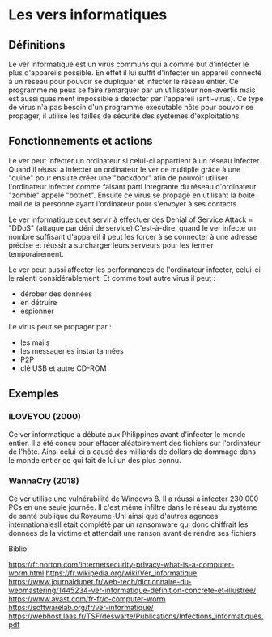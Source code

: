 # Les vers informatiques

## Définitions

Le ver informatique est un virus communs qui a comme but d'infecter le plus d'appareils possible.
En effet il lui suffit d'infecter un appareil connecté à un réseau pour pouvoir se dupliquer et infecter le réseau entier.
Ce programme ne peux se faire remarquer par un utilisateur non-avertis mais est aussi quasiment impossible à detecter par 
l'appareil (anti-virus).
Ce type de virus n'a pas besoin d'un programme executable hôte pour pouvoir se propager, il utilise les failles de sécurité
des systèmes d'exploitations.

## Fonctionnements et actions

Le ver peut infecter un ordinateur si celui-ci appartient à un réseau infecter.
Quand il réussi a infecter un ordinateur le ver ce multiplie grâce à une "quine" pour ensuite créer une "backdoor" afin de
pouvoir utiliser l'ordinateur infecter comme faisant parti intégrante du réseau d'ordinateur "zombie" appelé "botnet".
Ensuite ce virus se propage en utilisant la boite mail de la personne ayant l'ordinateur pour s'envoyer à ses contacts.

Le ver informatique peut servir à effectuer des Denial of Service Attack = "DDoS" (attaque par déni de service).C'est-à-dire, quand le ver infecte un nombre suffisant d'appareil il peut les forcer à se connecter à une adresse précise 
et réussir à surcharger leurs serveurs pour les fermer temporairement.

Le ver peut aussi affecter les performances de l'ordinateur infecter, celui-ci le ralenti considérablement. Et comme tout 
autre virus il peut : 
- dérober des données
- en détruire
- espionner

Le virus peut se propager par : 
- les mails
- les messageries instantannées
- P2P
- clé USB et autre CD-ROM

## Exemples

### ILOVEYOU (2000)

Ce ver informatique a débuté aux Philippines avant d'infecter le monde entier.
Il a été conçu pour effacer aléatoirement des fichiers sur l'ordinateur de l'hôte.
Ainsi celui-ci a causé des milliards de dollars de dommage dans le monde entier ce qui fait de lui un des plus connu.

### WannaCry (2018)

Ce ver utilise une vulnérabilité de Windows 8. Il a réussi à infecter 230 000 PCs en une seule journée.
Il c'est même infiltré dans le réseau du système de santé publique du Royaume-Uni ainsi que d'autres agences internationalesIl était complété par un ransomware qui donc chiffrait les données de la victime et attendait une ranson avant de rendre ses fichiers.



Biblio:

https://fr.norton.com/internetsecurity-privacy-what-is-a-computer-worm.html
https://fr.wikipedia.org/wiki/Ver_informatique
https://www.journaldunet.fr/web-tech/dictionnaire-du-webmastering/1445234-ver-informatique-definition-concrete-et-illustree/
https://www.avast.com/fr-fr/c-computer-worm
https://softwarelab.org/fr/ver-informatique/
https://webhost.laas.fr/TSF/deswarte/Publications/Infections_informatiques.pdf

